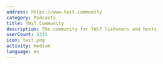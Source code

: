 ```yaml
---
address: https://www.twit.community
category: Podcasts
title: TWiT.Community
description: The community for TWiT listeners and hosts
userCount: 3231
icon: twit.png
activity: medium
language: en
---
```

